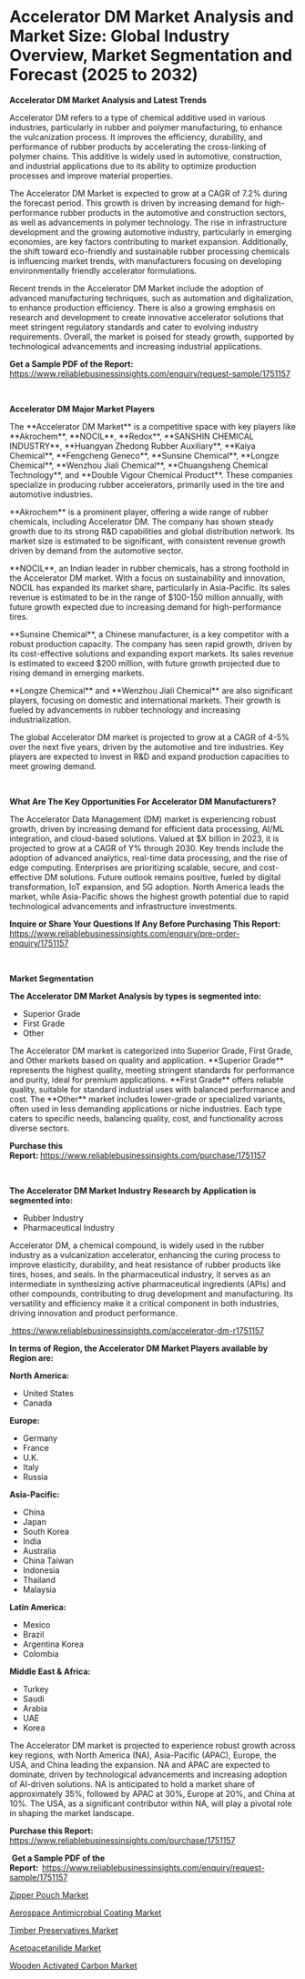 <p><h1>Accelerator DM Market Analysis and Market Size: Global Industry Overview, Market Segmentation and Forecast (2025 to 2032)</h1></p><p><strong>Accelerator DM Market Analysis and Latest Trends</strong></p>
<p><p>Accelerator DM refers to a type of chemical additive used in various industries, particularly in rubber and polymer manufacturing, to enhance the vulcanization process. It improves the efficiency, durability, and performance of rubber products by accelerating the cross-linking of polymer chains. This additive is widely used in automotive, construction, and industrial applications due to its ability to optimize production processes and improve material properties.</p><p>The Accelerator DM Market is expected to grow at a CAGR of 7.2% during the forecast period. This growth is driven by increasing demand for high-performance rubber products in the automotive and construction sectors, as well as advancements in polymer technology. The rise in infrastructure development and the growing automotive industry, particularly in emerging economies, are key factors contributing to market expansion. Additionally, the shift toward eco-friendly and sustainable rubber processing chemicals is influencing market trends, with manufacturers focusing on developing environmentally friendly accelerator formulations.</p><p>Recent trends in the Accelerator DM Market include the adoption of advanced manufacturing techniques, such as automation and digitalization, to enhance production efficiency. There is also a growing emphasis on research and development to create innovative accelerator solutions that meet stringent regulatory standards and cater to evolving industry requirements. Overall, the market is poised for steady growth, supported by technological advancements and increasing industrial applications.</p></p>
<p><strong>Get a Sample PDF of the Report:&nbsp;</strong> <a href="https://www.reliablebusinessinsights.com/enquiry/request-sample/1751157?utm_campaign=1117&utm_medium=2&utm_source=Github&utm_content=ia&utm_term=26012025&utm_id=accelerator-dm">https://www.reliablebusinessinsights.com/enquiry/request-sample/1751157</a></p>
<p>&nbsp;</p>
<p><strong>Accelerator DM Major Market Players</strong></p>
<p><p>The **Accelerator DM Market** is a competitive space with key players like **Akrochem**, **NOCIL**, **Redox**, **SANSHIN CHEMICAL INDUSTRY**, **Huangyan Zhedong Rubber Auxiliary**, **Kaiya Chemical**, **Fengcheng Geneco**, **Sunsine Chemical**, **Longze Chemical**, **Wenzhou Jiali Chemical**, **Chuangsheng Chemical Technology**, and **Double Vigour Chemical Product**. These companies specialize in producing rubber accelerators, primarily used in the tire and automotive industries.</p><p>**Akrochem** is a prominent player, offering a wide range of rubber chemicals, including Accelerator DM. The company has shown steady growth due to its strong R&D capabilities and global distribution network. Its market size is estimated to be significant, with consistent revenue growth driven by demand from the automotive sector.</p><p>**NOCIL**, an Indian leader in rubber chemicals, has a strong foothold in the Accelerator DM market. With a focus on sustainability and innovation, NOCIL has expanded its market share, particularly in Asia-Pacific. Its sales revenue is estimated to be in the range of $100-150 million annually, with future growth expected due to increasing demand for high-performance tires.</p><p>**Sunsine Chemical**, a Chinese manufacturer, is a key competitor with a robust production capacity. The company has seen rapid growth, driven by its cost-effective solutions and expanding export markets. Its sales revenue is estimated to exceed $200 million, with future growth projected due to rising demand in emerging markets.</p><p>**Longze Chemical** and **Wenzhou Jiali Chemical** are also significant players, focusing on domestic and international markets. Their growth is fueled by advancements in rubber technology and increasing industrialization.</p><p>The global Accelerator DM market is projected to grow at a CAGR of 4-5% over the next five years, driven by the automotive and tire industries. Key players are expected to invest in R&D and expand production capacities to meet growing demand.</p></p>
<p>&nbsp;</p>
<p><strong>What Are The Key Opportunities For Accelerator DM Manufacturers?</strong></p>
<p><p>The Accelerator Data Management (DM) market is experiencing robust growth, driven by increasing demand for efficient data processing, AI/ML integration, and cloud-based solutions. Valued at $X billion in 2023, it is projected to grow at a CAGR of Y% through 2030. Key trends include the adoption of advanced analytics, real-time data processing, and the rise of edge computing. Enterprises are prioritizing scalable, secure, and cost-effective DM solutions. Future outlook remains positive, fueled by digital transformation, IoT expansion, and 5G adoption. North America leads the market, while Asia-Pacific shows the highest growth potential due to rapid technological advancements and infrastructure investments.</p></p>
<p><strong>Inquire or Share Your Questions If Any Before Purchasing This Report:</strong> <a href="https://www.reliablebusinessinsights.com/enquiry/pre-order-enquiry/1751157?utm_campaign=1117&utm_medium=2&utm_source=Github&utm_content=ia&utm_term=26012025&utm_id=accelerator-dm">https://www.reliablebusinessinsights.com/enquiry/pre-order-enquiry/1751157</a></p>
<p>&nbsp;</p>
<p><strong>Market Segmentation</strong></p>
<p><strong>The Accelerator DM Market Analysis by types is segmented into:</strong></p>
<p><ul><li>Superior Grade</li><li>First Grade</li><li>Other</li></ul></p>
<p><p>The Accelerator DM market is categorized into Superior Grade, First Grade, and Other markets based on quality and application. **Superior Grade** represents the highest quality, meeting stringent standards for performance and purity, ideal for premium applications. **First Grade** offers reliable quality, suitable for standard industrial uses with balanced performance and cost. The **Other** market includes lower-grade or specialized variants, often used in less demanding applications or niche industries. Each type caters to specific needs, balancing quality, cost, and functionality across diverse sectors.</p></p>
<p><strong>Purchase this Report:&nbsp;</strong><a href="https://www.reliablebusinessinsights.com/purchase/1751157?utm_campaign=1117&utm_medium=2&utm_source=Github&utm_content=ia&utm_term=26012025&utm_id=accelerator-dm">https://www.reliablebusinessinsights.com/purchase/1751157</a></p>
<p>&nbsp;</p>
<p><strong>The Accelerator DM Market Industry Research by Application is segmented into:</strong></p>
<p><ul><li>Rubber Industry</li><li>Pharmaceutical Industry</li></ul></p>
<p><p>Accelerator DM, a chemical compound, is widely used in the rubber industry as a vulcanization accelerator, enhancing the curing process to improve elasticity, durability, and heat resistance of rubber products like tires, hoses, and seals. In the pharmaceutical industry, it serves as an intermediate in synthesizing active pharmaceutical ingredients (APIs) and other compounds, contributing to drug development and manufacturing. Its versatility and efficiency make it a critical component in both industries, driving innovation and product performance.</p></p>
<p><a href="https://www.reliablebusinessinsights.com/accelerator-dm-r1751157?utm_campaign=1117&utm_medium=2&utm_source=Github&utm_content=ia&utm_term=26012025&utm_id=accelerator-dm">&nbsp;https://www.reliablebusinessinsights.com/accelerator-dm-r1751157</a></p>
<p><strong>In terms of Region, the Accelerator DM Market Players available by Region are:</strong></p>
<p>
    <p> <strong> North America: </strong>
        <ul>
            <li>United States</li>
            <li>Canada</li>
        </ul>
        </p> 
    <p> <strong> Europe: </strong>
        <ul>
            <li>Germany</li>
            <li>France</li>
            <li>U.K.</li>
            <li>Italy</li>
            <li>Russia</li>
        </ul>
        </p> 
    <p> <strong> Asia-Pacific: </strong>
        <ul>
            <li>China</li>
            <li>Japan</li>
            <li>South Korea</li>
            <li>India</li>
            <li>Australia</li>
            <li>China Taiwan</li>
            <li>Indonesia</li>
            <li>Thailand</li>
            <li>Malaysia</li>
        </ul>
        </p> 
    <p> <strong> Latin America: </strong>
        <ul>
            <li>Mexico</li>
            <li>Brazil</li>
            <li>Argentina Korea</li>
            <li>Colombia</li>
        </ul>
        </p> 
    <p> <strong> Middle East & Africa: </strong>
        <ul>
            <li>Turkey</li>
            <li>Saudi</li>
            <li>Arabia</li>
            <li>UAE</li>
            <li>Korea</li>
        </ul>
    </p>
    </p>
<p><p>The Accelerator DM market is projected to experience robust growth across key regions, with North America (NA), Asia-Pacific (APAC), Europe, the USA, and China leading the expansion. NA and APAC are expected to dominate, driven by technological advancements and increasing adoption of AI-driven solutions. NA is anticipated to hold a market share of approximately 35%, followed by APAC at 30%, Europe at 20%, and China at 10%. The USA, as a significant contributor within NA, will play a pivotal role in shaping the market landscape.</p></p>
<p><strong>Purchase this Report: </strong><a href="https://www.reliablebusinessinsights.com/purchase/1751157?utm_campaign=1117&utm_medium=2&utm_source=Github&utm_content=ia&utm_term=26012025&utm_id=accelerator-dm">https://www.reliablebusinessinsights.com/purchase/1751157</a></p>
<p>&nbsp;<strong>Get a Sample PDF of the Report:&nbsp;&nbsp;</strong><a href="https://www.reliablebusinessinsights.com/enquiry/request-sample/1751157?utm_campaign=1117&utm_medium=2&utm_source=Github&utm_content=ia&utm_term=26012025&utm_id=accelerator-dm">https://www.reliablebusinessinsights.com/enquiry/request-sample/1751157</a></p>
<p><strong></strong></p>
<p><p><a href="https://github.com/santosh758595/Market-Research-Report-List-6/blob/main/zipper-pouch-market.md?utm_campaign=1117&utm_medium=2&utm_source=Github&utm_content=ia&utm_term=26012025&utm_id=accelerator-dm">Zipper Pouch Market</a></p><p><a href="https://github.com/delindacallegari68/Market-Research-Report-List-1/blob/main/aerospace-antimicrobial-coating-market.md?utm_campaign=1117&utm_medium=2&utm_source=Github&utm_content=ia&utm_term=26012025&utm_id=accelerator-dm">Aerospace Antimicrobial Coating Market</a></p><p><a href="https://github.com/hoevealiur4/Market-Research-Report-List-1/blob/main/timber-preservatives-market.md?utm_campaign=1117&utm_medium=2&utm_source=Github&utm_content=ia&utm_term=26012025&utm_id=accelerator-dm">Timber Preservatives Market</a></p><p><a href="https://github.com/elizabethdagraca/Market-Research-Report-List-5/blob/main/acetoacetanilide-market.md?utm_campaign=1117&utm_medium=2&utm_source=Github&utm_content=ia&utm_term=26012025&utm_id=accelerator-dm">Acetoacetanilide Market</a></p><p><a href="https://github.com/klindsey95/Market-Research-Report-List-1/blob/main/wooden-activated-carbon-market.md?utm_campaign=1117&utm_medium=2&utm_source=Github&utm_content=ia&utm_term=26012025&utm_id=accelerator-dm">Wooden Activated Carbon Market</a></p></p>